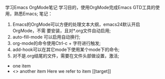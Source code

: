 
学习Emacs OrgMode笔记
学习目的，使用OrgMode完成Emacs GTD工具的使用，熟悉Emacs;
笔记：
1. Emacs的OrgMode可以方便的处理文本大纲，emacs24默认开启OrgMode，不需
要安装，且对*.org文件自动启用;
2. auto-fill-mode 可以启用自动换行;
3. org-mode的命令使用Ctrl-c + 字符进行触发;
4. add-hook可以在其它mode下使用某个mode下的命令;
5. 对不是.org结尾的文件，需要在文件头部做设置，激活;

- one item
- <<target>> another item
Here we refer to item [[target]] 
